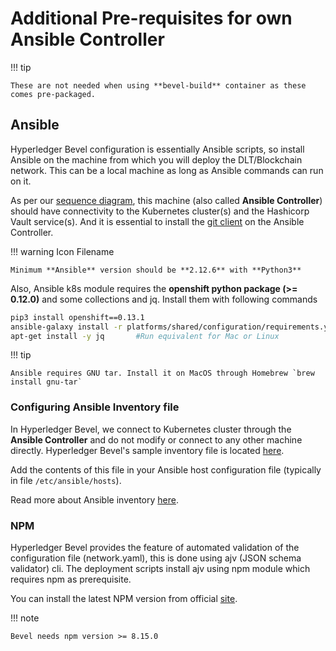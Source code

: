 [//]: # (##############################################################################################)
[//]: # (Copyright Accenture. All Rights Reserved.)
[//]: # (SPDX-License-Identifier: Apache-2.0)
[//]: # (##############################################################################################)

# Additional Pre-requisites for own Ansible Controller

!!! tip

    These are not needed when using **bevel-build** container as these comes pre-packaged.

## Ansible

Hyperledger Bevel configuration is essentially Ansible scripts, so install Ansible on the machine from which you will deploy the DLT/Blockchain network. This can be a local machine as long as Ansible commands can run on it.

As per our [sequence diagram](../concepts/sequence-diagram.md), this machine (also called **Ansible Controller**) should have connectivity to the Kubernetes cluster(s) and the Hashicorp Vault service(s). And it is essential to install the [git client](https://git-scm.com/download) on the Ansible Controller. 

!!! warning Icon Filename

    Minimum **Ansible** version should be **2.12.6** with **Python3** 


Also, Ansible k8s module requires the **openshift python package (>= 0.12.0)** and some collections and jq. Install them with following commands

```bash
pip3 install openshift==0.13.1
ansible-galaxy install -r platforms/shared/configuration/requirements.yaml
apt-get install -y jq       #Run equivalent for Mac or Linux
```

!!! tip

    Ansible requires GNU tar. Install it on MacOS through Homebrew `brew install gnu-tar`


### Configuring Ansible Inventory file

In Hyperledger Bevel, we connect to Kubernetes cluster through the **Ansible Controller** and do not modify or connect to any other machine directly. Hyperledger Bevel's sample inventory file is located [here](https://github.com/hyperledger/bevel/tree/main/platforms/shared/inventory/ansible_provisioners). 

Add the contents of this file in your Ansible host configuration file (typically in file `/etc/ansible/hosts`).

Read more about Ansible inventory [here](https://docs.ansible.com/ansible/latest/user_guide/intro_inventory.html).

### NPM

Hyperledger Bevel provides the feature of automated validation of the configuration file (network.yaml), this is done using ajv (JSON schema validator) cli. The deployment scripts install ajv using npm module which requires npm as prerequisite.

You can install the latest NPM version from official [site](https://docs.npmjs.com/downloading-and-installing-node-js-and-npm).

!!! note

    Bevel needs npm version >= 8.15.0
